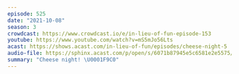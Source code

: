 ```yaml
---
episode: 525
date: "2021-10-08"
season: 3
crowdcast: https://www.crowdcast.io/e/in-lieu-of-fun-episode-153
youtube: https://www.youtube.com/watch?v=mS5mJo56Lts
acast: https://shows.acast.com/in-lieu-of-fun/episodes/cheese-night-5
audio-file: https://sphinx.acast.com/p/open/s/6071b87945e5c6581e2e5575/e/6164b03b985bd40016126e20/media.mp3
summary: "Cheese night! \U0001F9C0"
---
```

